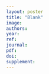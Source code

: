 ```yaml
---
layout: poster
title: "Blank"
image: 
authors: 
year: 
ref: 
journal: 
pdf: 
doi: 
supplement: 
---
```


